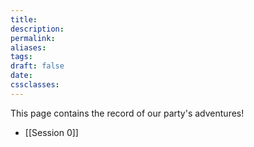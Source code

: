 ```yaml
---
title: 
description: 
permalink: 
aliases: 
tags: 
draft: false
date: 
cssclasses:
---
```

This page contains the record of our party's adventures!

- [[Session 0]] 